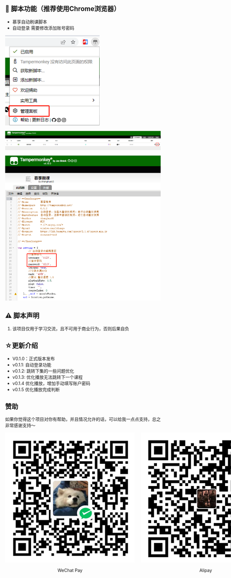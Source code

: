 ## 📜 脚本功能（推荐使用Chrome浏览器）

- 慕享自动刷课脚本
- 自动登录 需要修改添加账号密码

![image-20221024152404082](https://github.com/zhanghua65/muxiang/blob/main/image/image-20221024152404082.png?raw=true)

![image-20221024152422641](https://github.com/zhanghua65/muxiang/blob/main/image/image-20221024152422641.png?raw=true)

![image-20221024152439108](https://github.com/zhanghua65/muxiang/blob/main/image/image-20221024152439108.png?raw=true)

## ⚠ 脚本声明

1. 该项目仅用于学习交流，且不可用于商业行为，否则后果自负

## ☆更新介绍

-   V0.1.0：正式版本发布
-   v0.1.1: 自动登录功能
-   v0.1.2: 跳转下集的一些问题优化
-   v0.1.3: 优化播放无法跳转下一个课程
-   v0.1.4  优化播放，增加手动填写账户密码
-   v0.1.5  优化播放完成判断

## 赞助

如果你觉得这个项目对你有帮助，并且情况允许的话，可以给我一点点支持，总之非常感谢支持～

<div style="display: flex; gap: 20px;">
	<div style="text-align: center">
		<img style="max-width: 420px" src="https://github.com/zhanghua65/muxiang/blob/main/image/wechat.png?raw=true" alt="微信" />
		<p>WeChat Pay</p>
	</div>
	<div style="text-align: center">
		<img style="max-width: 420px" src="https://github.com/zhanghua65/muxiang/blob/main/image/alipay.png?raw=true" alt="支付宝" />
		<p>Alipay</p>
	</div>
</div>
